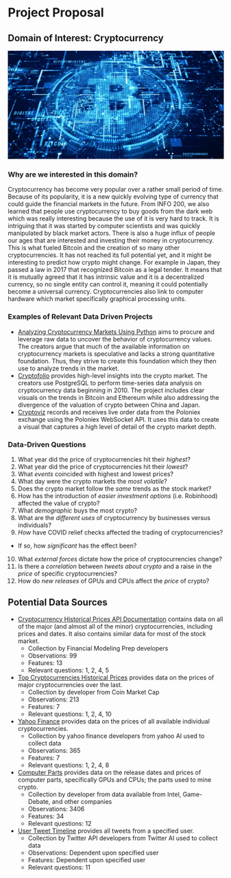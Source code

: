# Project Proposal  

## Domain of Interest: Cryptocurrency
![Bitcoin Image](bitcoin_image.jpg)

### Why are we interested in this domain?
Cryptocurrency has become very popular over a rather small period of time. Because of its popularity, it is a new quickly evolving type of currency that could guide the financial markets in the future. From INFO 200, we also learned that people use cryptocurrency to buy goods from the dark web which was really interesting because the use of it is very hard to track. It is intriguing that it was started by computer scientists and was quickly manipulated by black market actors. There is also a huge influx of people our ages that are interested and investing their money in cryptocurrency. This is what fueled Bitcoin and the creation of so many other cryptocurrencies. It has not reached its full potential yet, and it might be interesting to predict how crypto might change. For example in Japan, they passed a law in 2017 that recognized Bitcoin as a legal tender. It means that it is mutually agreed that it has intrinsic value and it is a decentralized currency, so no single entity can control it, meaning it could potentially become a universal currency. Cryptocurrencies also link to computer hardware which market specifically graphical processing units.

### Examples of Relevant Data Driven Projects
* [Analyzing Cryptocurrency Markets Using Python](https://github.com/triestpa/Cryptocurrency-Analysis-Python) aims to procure and leverage raw data to uncover the behavior of cryptocurrency values. The creators argue that much of the available information on cryptocurrency markets is speculative and lacks a strong quantitative foundation. Thus, they strive to create this foundation which they then use to analyze trends in the market.  
* [Cryptofolio](https://github.com/FinTechies/Cryptofolio) provides high-level insights into the crypto market. The creators use PostgreSQL to perform time-series data analysis on cryptocurrency data beginning in 2010. The project includes clear visuals on the trends in Bitcoin and Ethereum while also addressing the divergence of the valuation of crypto between China and Japan.
* [Cryptoviz](https://github.com/Ameobea/cryptoviz) records and receives live order data from the Poloniex exchange using the Poloniex WebSocket API. It uses this data to create a visual that captures a high level of detail of the crypto market depth.   

### Data-Driven Questions
1. What year did the price of cryptocurrencies hit their _highest_?
2. What year did the price of cryptocurrencies hit their _lowest_?
3. What _events_ coincided with highest and lowest prices?
4. What day were the crypto markets the _most volatile_?
5. Does the crypto market follow the _same_ trends as the stock market?
6. How has the introduction of _easier investment options_ (i.e. Robinhood) affected the value of crypto?
7. What _demographic_ buys the most crypto?
8. What are the _different uses_ of cryptocurrency by businesses versus individuals?
9. _How_ have COVID relief checks affected the trading of cryptocurrencies?
  * If so, how _significant_ has the effect been?
10. What _external forces_ dictate how the price of cryptocurrencies change?
11. Is there a _correlation_ between _tweets about crypto_ and a raise in the _price_ of specific cryptocurrencies?
12. How do _new releases_ of GPUs and CPUs affect the _price_ of crypto?

## Potential Data Sources
* [Cryptocurrency Historical Prices API Documentation](https://financialmodelingprep.com/developer/docs/cryptocurrency-historical-data-api/#R) contains data on all of the major (and almost all of the minor) cryptocurrencies, including prices and dates. It also contains similar data for most of the stock market.
  * Collection by Financial Modeling Prep developers
  * Observations: 99
  * Features: 13
  * Relevant questions: 1, 2, 4, 5
* [Top Cryptocurrencies Historical Prices](https://www.kaggle.com/sudalairajkumar/cryptocurrencypricehistory) provides data on the prices of major cryptocurrencies over the last.
  * Collection by developer from Coin Market Cap
  * Observations: 213
  * Features: 7
  * Relevant questions: 1, 2, 4, 10
* [Yahoo Finance](https://finance.yahoo.com/quote/BTC-USD/history?p=BTC-USD) provides data on the prices of all available individual cryptocurrencies.
  * Collection by yahoo finance developers from yahoo AI used to collect data
  * Observations: 365
  * Features: 7
  * Relevant questions: 1, 2, 4, 8
* [Computer Parts](https://www.kaggle.com/iliassekkaf/computerparts) provides data on the release dates and prices of computer parts, specifically GPUs and CPUs; the parts used to mine crypto.
  * Collection by developer from data available from Intel, Game-Debate, and other companies
  * Observations: 3406
  * Features: 34
  * Relevant questions: 12
* [User Tweet Timeline](https://developer.twitter.com/en/docs/twitter-api/tweets/timelines/introduction) provides all tweets from a specified user.
  * Collection by Twitter API developers from Twitter AI used to collect data
  * Observations: Dependent upon specified user
  * Features: Dependent upon specified user
  * Relevant questions: 11
